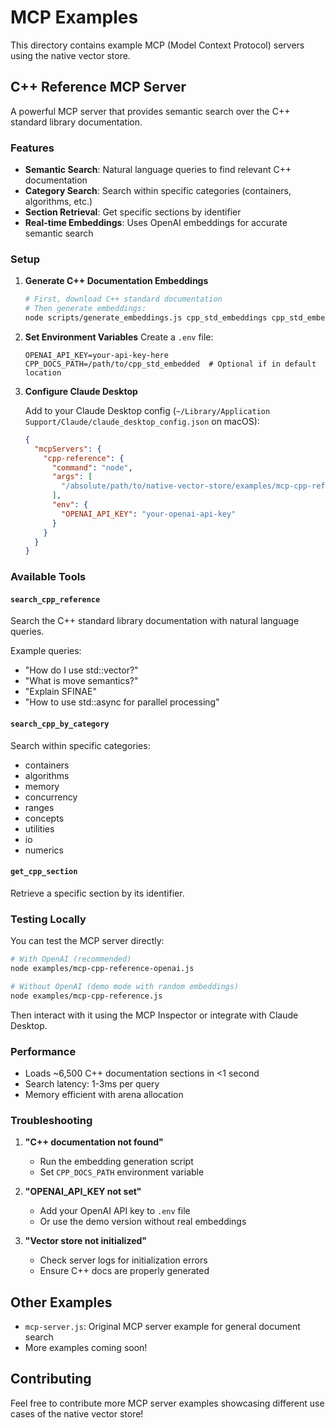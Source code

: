 # MCP Examples

This directory contains example MCP (Model Context Protocol) servers using the native vector store.

## C++ Reference MCP Server

A powerful MCP server that provides semantic search over the C++ standard library documentation.

### Features

- **Semantic Search**: Natural language queries to find relevant C++ documentation
- **Category Search**: Search within specific categories (containers, algorithms, etc.)
- **Section Retrieval**: Get specific sections by identifier
- **Real-time Embeddings**: Uses OpenAI embeddings for accurate semantic search

### Setup

1. **Generate C++ Documentation Embeddings**
   ```bash
   # First, download C++ standard documentation
   # Then generate embeddings:
   node scripts/generate_embeddings.js cpp_std_embeddings cpp_std_embedded
   ```

2. **Set Environment Variables**
   Create a `.env` file:
   ```env
   OPENAI_API_KEY=your-api-key-here
   CPP_DOCS_PATH=/path/to/cpp_std_embedded  # Optional if in default location
   ```

3. **Configure Claude Desktop**
   
   Add to your Claude Desktop config (`~/Library/Application Support/Claude/claude_desktop_config.json` on macOS):
   
   ```json
   {
     "mcpServers": {
       "cpp-reference": {
         "command": "node",
         "args": [
           "/absolute/path/to/native-vector-store/examples/mcp-cpp-reference-openai.js"
         ],
         "env": {
           "OPENAI_API_KEY": "your-openai-api-key"
         }
       }
     }
   }
   ```

### Available Tools

#### `search_cpp_reference`
Search the C++ standard library documentation with natural language queries.

Example queries:
- "How do I use std::vector?"
- "What is move semantics?"
- "Explain SFINAE"
- "How to use std::async for parallel processing"

#### `search_cpp_by_category`
Search within specific categories:
- containers
- algorithms
- memory
- concurrency
- ranges
- concepts
- utilities
- io
- numerics

#### `get_cpp_section`
Retrieve a specific section by its identifier.

### Testing Locally

You can test the MCP server directly:

```bash
# With OpenAI (recommended)
node examples/mcp-cpp-reference-openai.js

# Without OpenAI (demo mode with random embeddings)
node examples/mcp-cpp-reference.js
```

Then interact with it using the MCP Inspector or integrate with Claude Desktop.

### Performance

- Loads ~6,500 C++ documentation sections in <1 second
- Search latency: 1-3ms per query
- Memory efficient with arena allocation

### Troubleshooting

1. **"C++ documentation not found"**
   - Run the embedding generation script
   - Set `CPP_DOCS_PATH` environment variable

2. **"OPENAI_API_KEY not set"**
   - Add your OpenAI API key to `.env` file
   - Or use the demo version without real embeddings

3. **"Vector store not initialized"**
   - Check server logs for initialization errors
   - Ensure C++ docs are properly generated

## Other Examples

- `mcp-server.js`: Original MCP server example for general document search
- More examples coming soon!

## Contributing

Feel free to contribute more MCP server examples showcasing different use cases of the native vector store!